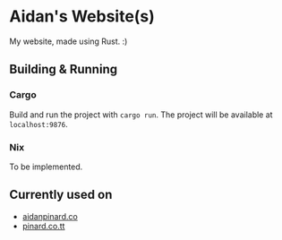 # Aidan's Website(s)

My website, made using Rust. :)

## Building & Running

### Cargo

Build and run the project with `cargo run`. The project will be available at `localhost:9876`.

### Nix

To be implemented.

## Currently used on

- [aidanpinard.co](https://aidanpinard.co)
- [pinard.co.tt](https://pinard.co.tt)
